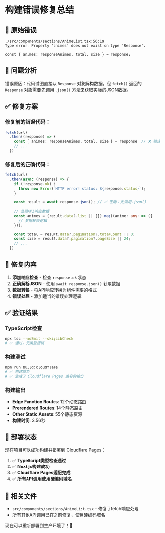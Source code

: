 # 构建错误修复总结

## 🐛 原始错误

```
./src/components/sections/AnimeList.tsx:56:19
Type error: Property 'animes' does not exist on type 'Response'.

const { animes: responseAnimes, total, size } = response;
```

## 🔧 问题分析

错误原因：代码试图直接从 `Response` 对象解构数据，但 `fetch()` 返回的 `Response` 对象需要先调用 `.json()` 方法来获取实际的JSON数据。

## ✅ 修复方案

### 修复前的错误代码：
```typescript
fetch(url)
  .then((response) => {
    const { animes: responseAnimes, total, size } = response; // ❌ 错误：直接从Response解构
    // ...
  })
```

### 修复后的正确代码：
```typescript
fetch(url)
  .then(async (response) => {
    if (!response.ok) {
      throw new Error(`HTTP error! status: ${response.status}`);
    }
    
    const result = await response.json(); // ✅ 正确：先调用.json()
    
    // 处理API响应数据
    const animes = (result.data?.list || []).map((anime: any) => ({
      // 数据转换逻辑
    }));
    
    const total = result.data?.pagination?.totalCount || 0;
    const size = result.data?.pagination?.pageSize || 24;
    // ...
  })
```

## 🎯 修复内容

1. **添加响应检查** - 检查 `response.ok` 状态
2. **正确解析JSON** - 使用 `await response.json()` 获取数据
3. **数据转换** - 将API响应转换为组件需要的格式
4. **错误处理** - 添加适当的错误处理逻辑

## ✅ 验证结果

### TypeScript检查
```bash
npx tsc --noEmit --skipLibCheck
# ✅ 通过，无类型错误
```

### 构建测试
```bash
npm run build:cloudflare
# ✅ 构建成功
# ✅ 生成了 Cloudflare Pages 兼容的输出
```

### 构建输出
- **Edge Function Routes**: 12个动态路由
- **Prerendered Routes**: 14个静态路由  
- **Other Static Assets**: 55个静态资源
- **构建时间**: 3.56秒

## 🚀 部署状态

现在项目可以成功构建并部署到 Cloudflare Pages：

1. ✅ **TypeScript类型检查通过**
2. ✅ **Next.js构建成功**
3. ✅ **Cloudflare Pages适配完成**
4. ✅ **所有API调用使用硬编码域名**

## 📝 相关文件

- `src/components/sections/AnimeList.tsx` - 修复了fetch响应处理
- 所有其他API调用已在之前修复，使用硬编码域名

现在可以重新部署到生产环境了！🚀